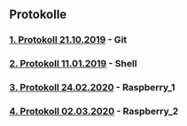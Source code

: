 ## Protokolle

### [1. Protokoll 21.10.2019](https://github.com/HTLMechatronics/m17-3ahme-la1-sx/blob/auganm17/protokolle/protokoll_2019-10-21_auganm17.md) - Git
### [2. Protokoll 11.01.2019](https://github.com/HTLMechatronics/m17-3ahme-la1-sx/blob/auganm17/protokolle/protokoll_2019-11-11_auganm17.md) - Shell

### [3. Protokoll 24.02.2020](https://github.com/HTLMechatronics/m17-3ahme-la1-sx/blob/auganm17/protokolle/protokoll_2020-02-17_auganm17.md) - Raspberry_1

### [4. Protokoll 02.03.2020](https://github.com/HTLMechatronics/m17-3ahme-la1-sx/blob/auganm17/protokolle/protokoll_2020-03-02_auganm17.md) - Raspberry_2
